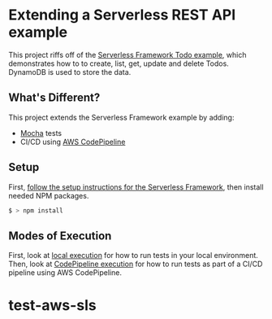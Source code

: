 # Extending a Serverless REST API example

This project riffs off of the [Serverless Framework Todo example](https://github.com/serverless/examples/tree/master/aws-node-rest-api-with-dynamodb), which demonstrates how to to create, list, get, update and delete Todos. DynamoDB is used to store the data.

## What's Different?

This project extends the Serverless Framework example by adding:

* [Mocha](https://mochajs.org/) tests
* CI/CD using [AWS CodePipeline](https://aws.amazon.com/codepipeline/)


## Setup

First, [follow the setup instructions for the Serverless Framework](https://serverless.com/framework/docs/providers/aws/guide/installation/), then install needed NPM packages.

```bash
$ > npm install
```

## Modes of Execution

First, look at [local execution](docs/local.md) for how to run tests in your local environment. Then, look at [CodePipeline execution](docs/codePipeline.md) for how to run tests as part of a CI/CD pipeline using AWS CodePipeline.
# test-aws-sls
